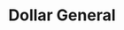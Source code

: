 ---
title: "Dollar General"
url: /new-braunfels/dollar-general-south-walnut-avenue/
shop: variety store
---